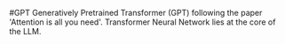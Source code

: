#GPT
Generatively Pretrained Transformer (GPT) following the paper 'Attention is all you need'. Transformer Neural Network lies at the core of the LLM. 

